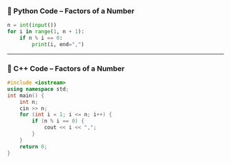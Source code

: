 ### 🐍 Python Code – Factors of a Number

```python
n = int(input())  
for i in range(1, n + 1):     
	if n % i == 0:         
		print(i, end=",")
```

---
	
### 💠 C++ Code – Factors of a Number

```c++
#include <iostream> 
using namespace std;  
int main() {     
	int n;     
	cin >> n;      
	for (int i = 1; i <= n; i++) {         
		if (n % i == 0) {             
			cout << i << ",";         
		}     
	}      
	return 0; 
}
```